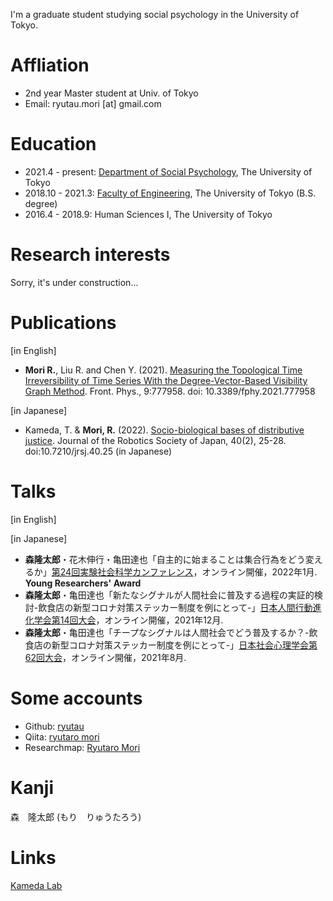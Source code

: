 I'm a graduate student studying social psychology in the University of Tokyo.

# Affliation
- 2nd year Master student at Univ. of Tokyo
- Email: ryutau.mori [at] gmail.com

# Education
- 2021.4 - present: [Department of Social Psychology](http://www.utokyo-socpsy.com/index.html), The University of Tokyo
- 2018.10 - 2021.3: [Faculty of Engineering](https://www.si.t.u-tokyo.ac.jp/course/sdm/), The University of Tokyo (B.S. degree)
- 2016.4 - 2018.9: Human Sciences I, The University of Tokyo

# Research interests
Sorry, it's under construction...

# Publications
[in English]
- **Mori R.**, Liu R. and Chen Y. (2021). [Measuring the Topological Time Irreversibility of Time Series With the Degree-Vector-Based Visibility Graph Method](https://www.frontiersin.org/articles/10.3389/fphy.2021.777958/full). Front. Phys., 9:777958. doi: 10.3389/fphy.2021.777958

[in Japanese]
- Kameda, T. & **Mori, R.** (2022). [Socio-biological bases of distributive justice](https://www.jstage.jst.go.jp/article/jrsj/40/1/40_40_25/_article/-char/ja/). Journal of the Robotics Society of Japan, 40(2), 25-28. doi:10.7210/jrsj.40.25 (in Japanese)


# Talks
[in English]

[in Japanese]
- **森隆太郎**・花木伸行・亀田達也「自主的に始まることは集合行為をどう変えるか」[第24回実験社会科学カンファレンス](https://sites.google.com/view/ess24/)，オンライン開催，2022年1月. **Young Researchers' Award**
- **森隆太郎**・亀田達也「新たなシグナルが人間社会に普及する過程の実証的検討-飲食店の新型コロナ対策ステッカー制度を例にとって-」[日本人間行動進化学会第14回大会](https://sites.google.com/hbesj.org/hbes-j2021online/home)，オンライン開催，2021年12月.
- **森隆太郎**・亀田達也「チープなシグナルは人間社会でどう普及するか？-飲食店の新型コロナ対策ステッカー制度を例にとって-」[日本社会心理学会第62回大会](https://www.socialpsychology.jp/conf2021/)，オンライン開催，2021年8月.

# Some accounts
- Github: [ryutau](https://github.com/ryutau)
- Qiita: [ryutaro mori](https://qiita.com/ryutau)
- Researchmap: [Ryutaro Mori](https://researchmap.jp/ryutaromori)

# Kanji

森　隆太郎 (もり　りゅうたろう)

# Links
[Kameda Lab](http://www.tatsuyakameda.com/)
